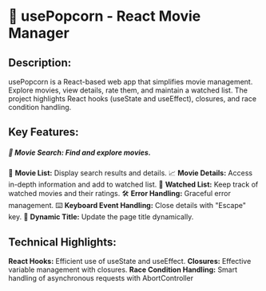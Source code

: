 # 🍿 usePopcorn - React Movie Manager

## Description:
usePopcorn is a React-based web app that simplifies movie management. Explore movies, view details, rate them, and maintain a watched list. The project highlights React hooks (useState and useEffect), closures, and race condition handling.

## Key Features:
##### 🎥 Movie Search: Find and explore movies.

📃 **Movie List:** Display search results and details.
📈 **Movie Details:** Access in-depth information and add to watched list.
👀 **Watched List:** Keep track of watched movies and their ratings.
🛠️ **Error Handling:** Graceful error management.
⌨️ **Keyboard Event Handling:** Close details with "Escape" key.
🌟 **Dynamic Title:** Update the page title dynamically.

## Technical Highlights:

**React Hooks:** Efficient use of useState and useEffect.
**Closures:** Effective variable management with closures.
**Race Condition Handling:** Smart handling of asynchronous requests with AbortController
